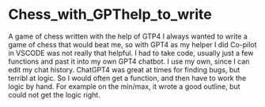 # Chess_with_GPThelp_to_write
A game of chess written with the help of GTP4
I always wanted to write a game of chess that would beat me, so with GPT4 as my helper I did
Co-pilot in VSCODE was not really that helpful.  I had to take code, usually just a few functions and past it into my own GPT4 chatbot. I use my own, since I can edit my chat history.
ChatGPT4 was great at times for finding bugs, but terribl at logic.  So I would often get a function, and then have to work the logic by hand. For example on the min/max, it wrote a good outline, but could not get the logic right.
